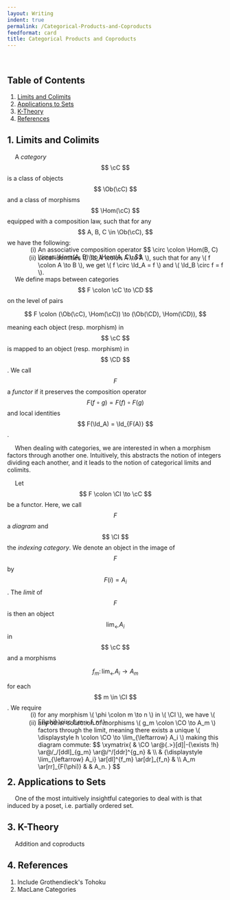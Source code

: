 ```yaml
---
layout: Writing
indent: true
permalink: /Categorical-Products-and-Coproducts
feedformat: card
title: Categorical Products and Coproducts
---
```

<style>
    ol.custom-marker {
      counter-reset: list;
    }

    ol.custom-marker > li {
      list-style: none;
      counter-increment: list;
      margin-top: -15px;
      margin-bottom: -15px;
      margin-left: 48px;
    }

    ol.custom-marker.parens-around.lower-roman > li::marker {
      content: "(" counter(list, lower-roman) ")\a0";
}
</style>
$$ \newcommand{\cC}{\mathcal{C}} \newcommand{\CD}{\mathcal{D}} \newcommand{\CI}{\mathcal{I}} \newcommand{\CO}{\mathcal{O}} \DeclareMathOperator{\Ob}{Ob} \DeclareMathOperator{\Hom}{Hom} \DeclareMathOperator{\Id}{Id} $$
<br>
## Table of Contents
1. [Limits and Colimits](#1-limits-and-colimits)
2. [Applications to Sets](#2-applications-to-sets)
3. [K-Theory](#3-k-theory)
4. [References](#4-references)

## 1. Limits and Colimits

&emsp; A *category* $$ \cC $$ is a class of objects $$ \Ob(\cC) $$ and a class of morphisms $$ \Hom(\cC) $$ equipped with a composition law, such that for any $$ A, B, C \in \Ob(\cC), $$ we have the following: 
<ol class='custom-marker parens-around lower-roman'>
  <li>An associative composition operator $$ \circ \colon \Hom(B, C) \times \Hom(A, B) \to \Hom(A, C). $$</li>
  <li>Local identities \( \Id_A \colon A \to A \), such that for any \( f \colon A \to B \), we get \( f \circ \Id_A = f \) and \( \Id_B \circ f = f \).</li>
</ol> 

&emsp; We define maps between categories $$ F \colon \cC \to \CD $$ on the level of pairs 

$$ 
    F \colon (\Ob(\cC), \Hom(\cC)) \to (\Ob(\CD), \Hom(\CD)),
$$

meaning each object (resp. morphism) in $$ \cC $$ is mapped to an object (resp. morphism) in $$ \CD $$. We call $$ F $$ a *functor* if it preserves the composition operator $$ F(f \circ g) = F(f) \circ F(g) $$ and local identities $$ F(\Id_A) = \Id_{F(A)} $$.

&emsp; When dealing with categories, we are interested in when a morphism factors through another one. Intuitively, this abstracts the notion of integers dividing each another, and it leads to the notion of categorical limits and colimits. 

&emsp; Let $$ F \colon \CI \to \cC $$ be a functor. Here, we call $$ F $$ a *diagram* and $$ \CI $$ the *indexing category*. We denote an object in the image of $$ F $$ by $$ F(i) = A_i $$. The *limit* of $$ F $$ is then an object $$ \displaystyle \lim_{\leftarrow} A_i $$ in $$ \cC $$ and a morphisms 

$$ 
\displaystyle f_m \colon \lim_{\leftarrow} A_i \to A_m 
$$ 

for each $$ m \in \CI $$. We require  
<ol class='custom-marker parens-around lower-roman'>
    <li>for any morphism \( \phi \colon m \to n \) in \( \CI \), we have \( F(\phi) \circ f_m = f_n \);</li>
    <li>any other collection of morphisms \( g_m \colon \CO \to A_m \) factors through the limit, meaning there exists a unique \( \displaystyle h \colon \CO \to \lim_{\leftarrow} A_i \) making this diagram commute: 
        $$ 
        \xymatrix{ 
            & \CO \ar@{.>}[d]|-{\exists !h} \ar@/_/[ddl]_{g_m} \ar@/^/[ddr]^{g_n} & \\
            & {\displaystyle \lim_{\leftarrow} A_i} \ar[dl]^{f_m} \ar[dr]_{f_n} & \\
            A_m \ar[rr]_{F(\phi)} & & A_n.
        } 
        $$</li>
</ol>




## 2. Applications to Sets

&emsp; One of the most intuitively insightful categories to deal with is that induced by a poset, i.e. partially ordered set.


## 3. K-Theory

&emsp; Addition and coproducts


## 4. References

1. Include Grothendieck's Tohoku
2. MacLane Categories
